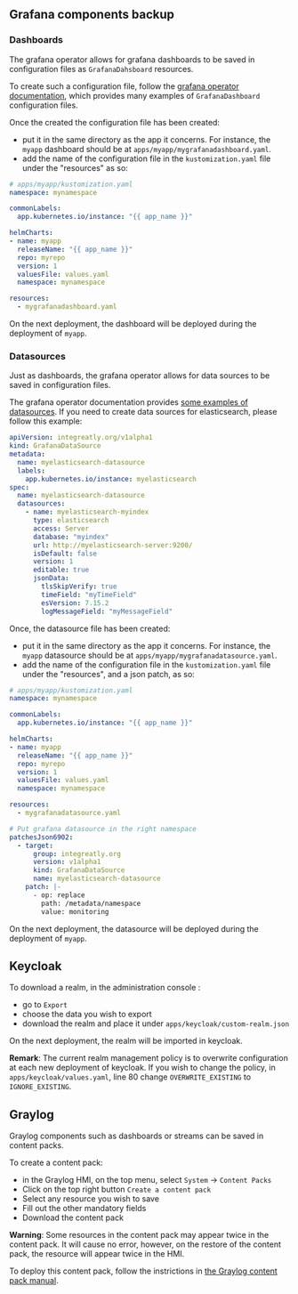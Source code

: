 ## Grafana components backup

### Dashboards

The grafana operator allows for grafana dashboards to be saved in configuration files as `GrafanaDahsboard` resources.

To create such a configuration file, follow the [grafana operator documentation](https://github.com/grafana-operator/grafana-operator/tree/master/deploy/examples/dashboards), which provides many examples of `GrafanaDashboard` configuration files.

Once the created the configuration file has been created:
- put it in the same directory as the app it concerns. For instance, the `myapp` dashboard should be at `apps/myapp/mygrafanadashboard.yaml`.
- add the name of the configuration file in the `kustomization.yaml` file under the "resources" as so:

```yaml
# apps/myapp/kustomization.yaml
namespace: mynamespace

commonLabels:
  app.kubernetes.io/instance: "{{ app_name }}"

helmCharts:
- name: myapp
  releaseName: "{{ app_name }}"
  repo: myrepo
  version: 1
  valuesFile: values.yaml
  namespace: mynamespace

resources:
  - mygrafanadashboard.yaml
```

On the next deployment, the dashboard will be deployed during the deployment of `myapp`.

### Datasources

Just as dashboards, the grafana operator allows for data sources to be saved in configuration files. 

The grafana operator documentation provides [some examples of datasources](https://github.com/grafana-operator/grafana-operator/tree/master/deploy/examples/datasources). If you need to create data sources for elasticsearch, please follow this example:

```yaml
apiVersion: integreatly.org/v1alpha1
kind: GrafanaDataSource
metadata:
  name: myelasticsearch-datasource
  labels:
    app.kubernetes.io/instance: myelasticsearch
spec:
  name: myelasticsearch-datasource
  datasources:
    - name: myelasticsearch-myindex
      type: elasticsearch
      access: Server
      database: "myindex"
      url: http://myelasticsearch-server:9200/
      isDefault: false
      version: 1
      editable: true
      jsonData:
        tlsSkipVerify: true
        timeField: "myTimeField"
        esVersion: 7.15.2
        logMessageField: "myMessageField"
```

Once, the datasource file has been created:
- put it in the same directory as the app it concerns. For instance, the `myapp` datasource should be at `apps/myapp/mygrafanadatasource.yaml`.
- add the name of the configuration file in the `kustomization.yaml` file under the "resources", and a json patch, as so:

```yaml
# apps/myapp/kustomization.yaml
namespace: mynamespace

commonLabels:
  app.kubernetes.io/instance: "{{ app_name }}"

helmCharts:
- name: myapp
  releaseName: "{{ app_name }}"
  repo: myrepo
  version: 1
  valuesFile: values.yaml
  namespace: mynamespace

resources:
  - mygrafanadatasource.yaml

# Put grafana datasource in the right namespace
patchesJson6902:
  - target:
      group: integreatly.org
      version: v1alpha1
      kind: GrafanaDataSource
      name: myelasticsearch-datasource
    patch: |-
      - op: replace
        path: /metadata/namespace
        value: monitoring
```
On the next deployment, the datasource will be deployed during the deployment of `myapp`.

## Keycloak

To download a realm, in the administration console :
- go to `Export`
- choose the data you wish to export
- download the realm and place it under `apps/keycloak/custom-realm.json`

On the next deployment, the realm will be imported in keycloak.

**Remark**: The current realm management policy is to overwrite configuration at each new deployment of keycloak. If you wish to change the policy, in `apps/keycloak/values.yaml`, line 80 change `OVERWRITE_EXISTING` to `IGNORE_EXISTING`.

## Graylog

Graylog components such as dashboards or streams can be saved in content packs.

To create a content pack:
- in the Graylog HMI, on the top menu, select `System` -> `Content Packs`
- Click on the top right button `Create a content pack`
- Select any resource you wish to save
- Fill out the other mandatory fields
- Download the content pack

**Warning**: Some resources in the content pack may appear twice in the content pack. It will cause no error, however, on the restore of the content pack, the resource will appear twice in the HMI.

To deploy this content pack, follow the instrictions in [the Graylog content pack  manual](Graylog%20content%20packs.md).